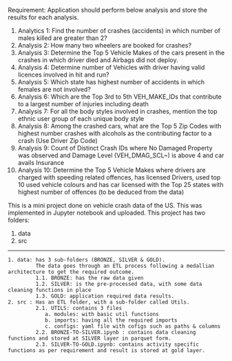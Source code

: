 Requirement:
Application should perform below analysis and store the results for each analysis.
1.	Analytics 1: Find the number of crashes (accidents) in which number of males killed are greater than 2?
2.	Analysis 2: How many two wheelers are booked for crashes? 
3.	Analysis 3: Determine the Top 5 Vehicle Makes of the cars present in the crashes in which driver died and Airbags did not deploy.
4.	Analysis 4: Determine number of Vehicles with driver having valid licences involved in hit and run? 
5.	Analysis 5: Which state has highest number of accidents in which females are not involved? 
6.	Analysis 6: Which are the Top 3rd to 5th VEH_MAKE_IDs that contribute to a largest number of injuries including death
7.	Analysis 7: For all the body styles involved in crashes, mention the top ethnic user group of each unique body style  
8.	Analysis 8: Among the crashed cars, what are the Top 5 Zip Codes with highest number crashes with alcohols as the contributing factor to a crash (Use Driver Zip Code)
9.	Analysis 9: Count of Distinct Crash IDs where No Damaged Property was observed and Damage Level (VEH_DMAG_SCL~) is above 4 and car avails Insurance
10.	Analysis 10: Determine the Top 5 Vehicle Makes where drivers are charged with speeding related offences, has licensed Drivers, used top 10 used vehicle colours and has car licensed with the Top 25 states with highest number of offences (to be deduced from the data)


This is a mini project done on vehicle crash data of the US. This was implemented in Jupyter notebook and uploaded.
This project has two folders:
  1. data
  2. src
-------------------------------------------------------------------------------------------------------------------
	1. data: has 3 sub-folders (BRONZE, SILVER & GOLD). 
 			 The data goes through an ETL process following a medallian architecture to get the required outcome.
 			 1.1. BRONZE: has the raw data given	
			 1.2. SILVER: is the pre-processed data, with some data cleaning functions in place
        	 1.3. GOLD: application required data results.
	2. src : Has an ETL folder, with a sub-folder called Utils.
             2.1. UTILS: contains 3 files
                a. modules: with basic util functions
                b. imports: having all the required imports
                c. configs: yaml file with cofigs such as paths & columns
             2.2. BRONZE-TO-SILVER.ipynb : contains data cleaning functions and stored at SILVER layer in parquet form.
             2.3. SILVER-TO-GOLD.ipynb: contains activity specific functions as per requirement and result is stored at gold layer.
